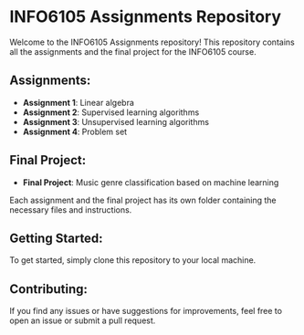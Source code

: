 # INFO6105 Assignments Repository

Welcome to the INFO6105 Assignments repository! This repository contains all the assignments and the final project for the INFO6105 course.

## Assignments:

- **Assignment 1**: Linear algebra
- **Assignment 2**: Supervised learning algorithms
- **Assignment 3**: Unsupervised learning algorithms
- **Assignment 4**: Problem set 

## Final Project:

- **Final Project**: Music genre classification based on machine learning

Each assignment and the final project has its own folder containing the necessary files and instructions.

## Getting Started:

To get started, simply clone this repository to your local machine.

## Contributing:
If you find any issues or have suggestions for improvements, feel free to open an issue or submit a pull request.
